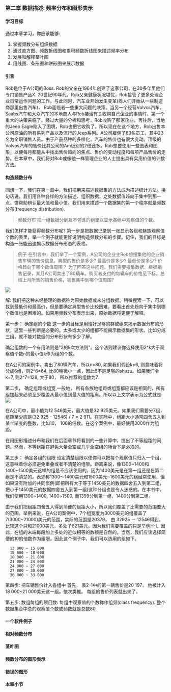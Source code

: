 ### 第二章 数据描述: 频率分布和图形表示

#### 学习目标
  通过本章学习，你应该能够:
  1. 掌握频数分布组织数据
  2. 通过直方图、频数折线图和累积频数折线图来描述频率分布
  3. 发展和解释茎叶图
  4. 用线图、条形图和饼形图来展示数据

#### 引言
  Rob是位于A公司的Boss. Rob的父亲在1964年创建了这家公司，在30多年里他们专门销售产品X. 20世纪90年代，Rob父亲健康状况堪忧，Rob接管了更多处理企业日常运作问题的工作。与此同时，汽车业开始发生变革(商人们开始从一些制造商那里出售汽车)， Rob面临者一些重大问题的决策。当另一个经营Volvos汽车，Saabs汽车和大众汽车的本地商人与Rob接洽有关收购自己企业的事情时，第一个重大的决策来临了。经过大量的分析和思考，Rob收购了那家企业。再往后，当地的Jeep Eagle陷入了困境，Rob也把它收购了。所以现在在这个地方，Rob出售本公司原油的所有系列产品以及流行的Jeep系列。A公司雇佣了83名员工，其中23名为全职销售人员。由于产品品种的多样化，汽车的售价也有很大变动。顶级的Volvos汽车的售价比其公司的Am级别的2倍还多。Rob想要使用一些图表和图形，以便每月都能从中找出售价趋向的焦点、售价的变动程度和每项产品售价的走势。在本章中，我们将对Rob或像他一样管理企业的人士提出具有实用价值的计数方法。

#### 构造频数分布
  回想一下，我们在第一章中，我们把用来描述数据集的方法成为描述统计方法。换句话说，我们用各种各样的方法描述、组织数据，之处数据值趋向于集中到那一点，饼帮助辨认最大值和最小值。我们用来描述一个数据集的第一个程序就是频数分布(frequency distribution).
> 频数分布 把一组数据分到互不包含的组里以显示各组中观察值的个数。

  我们怎样才能获得频数分布呢? 第一步是把数据记录到一张显示各组和魅族观察值个数的表里，举一个例子就能更好说明构造频数分布的步骤。记住，我们的目标是构造一张能迅速揭示数据分布形态的表格。
  
> 例子 在引言中，我们举了一个案例，A公司的企业主Rob想搜集他的企业销售车辆的售价信息。典型的售价是多少? 最高价是多少? 最低价是多少? 价格趋向于哪个数值周围？ 为了回答这些问题，我们需要搜集数据。根据销售记录，某月A公司卖出了80辆车。购买者支付的每辆车的价格见下标。总结上月所售的销售价格，销售集中到哪个值周围?

  ![](https://github.com/walkerqiao/walkman/blob/master/images/da/bizzstat_frequency_pandiyake.png)
  
  解: 我们把这种未经整理的数据称为原始数据或未分组数据。稍微搜索一下，可以找到最低价和最高价，但是要确定典型售价比较困难，要看出首先趋向于集中到哪个数值也是困难的。如果用频数分布表示出来，原始数据将更便于解释。
  
  第一步： 确定组的个数
  这一步的目标是用恰好足够的群或组来揭示数据分布的形状，这里一些判断是必要的。太多或太少的组都不能揭示数据集的形状。比如分成三组，就不能对数据的分布形状有多少了解。
  
  确定组数的一个有用法则是"2的k次方法则"。这个法则建议你选择使用2^k大于观察值个数n的最小值k作为组的个数。
  
  在A公司的案例中，卖出了80辆汽车，所以n=80, 如果我们假设k=6, 则意味着将分成6组，则2^6=64, 比80稍微小一点，因此6不是足够的shuzu。如果我们令k=7, 则2^7=128, 大于80， 所以推荐的组数为7.
  
  第二步， 确定组距或组宽 一般地， 所有各族地组距或组宽都应该是相同的，所有组加起来必须至少覆盖从最小值到最大值的距离。所以以上文字表示为公式就是:
  ![](https://github.com/walkerqiao/walkman/blob/master/images/da/bizzstat_frequency_group_width.png)
  
  在A公司中，最小值为12 546美元，最大值是32 925美元。如果我们需要分7组，组距至少应是(32 925 - 12546) / 7 = 2 911。在实际中，组距大小通常四舍五入到某个渐变的整数，比如10， 100的倍数。在这个案例中，最好使用3000作为组距。
  
  在用图形描述分布和我们在后面章节将看到的一些计算中，提出了不等组距的问题。然而，不等组距在避免大量全空或几乎全空组的场合下是必须的。
  
  第三步： 确定各组的组限 设定清楚组限以便你可以把每个观察值只归入一个组，这意味着你必须避免重叠或者不清楚的组限。距离来说，像1300~1400和1400~1500美元这样的组是不应该使用的。因为1400美元是在第一组还是在第二组是不清楚的。表述称1300～1400美元和1500美元~1600美元的组经常使用，但如果没有附加的共同惯例(即把所有大于等于1450美元的数据四舍五入到第二组，把小于1450美元的数据四舍五入到第一组)这种分组也是令人迷惑的。在本书中，我们使用1300~1400, 1400~1500, 而1399分到第一组，1400分到第二组。
  
  由于我们把组距四舍五入得到简便的组距大小，所以我们覆盖了比需要的范围要大的范围。举例来说，在A公司案例中，7个组宽度为3000美元的组覆盖了7(3000~21000)美元的范围，实际的范围是20379， 由 32925 － 12546得到。比较这个只和21000美元，多处了621美元。因为我们需要覆盖的只是举例H-L. 因此，在组的末端每段加上多处的近似相等的数额是自然的。当然，我们应该选择简便的10的倍数作为组限。因此这个例子中，我们可以选用的组如下。
```
  13 000 ~ 15 000
  15 000 ~ 18 000
  18 000 ~ 21 000
  21 000 ~ 24 000
  24 000 ~ 27 000
  27 000 ~ 30 000
  30 000 ~ 33 000
```
  第四步: 把车辆售价计入各组中 首先， 表2-1中的第一辆售价是20 197， 他被计入18 000~21 000美元这一组。依次类推。 每组的售价列表就出来了。
  
  第五步: 数组每组的项目数: 每组中观察值的个数称作组频(class frequency). 整个数据集合中总的观察值个数或频数就是总数80.
  
  

#### 一个软件例子

#### 相对频数分布

#### 茎叶图

#### 频数分布的图形表示

#### 错误的图形

#### 本章小节

